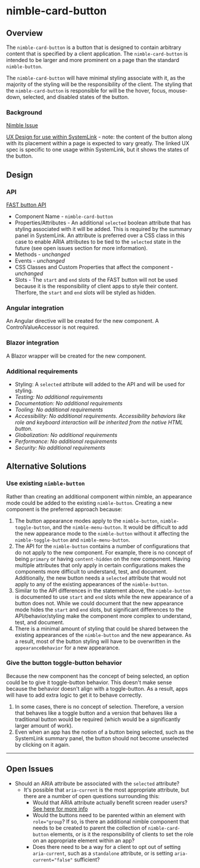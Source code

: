 # nimble-card-button

## Overview

The `nimble-card-button` is a button that is designed to contain arbitrary content that is specified by a client application. The `nimble-card-button` is intended to be larger and more prominent on a page than the standard `nimble-button`.

The `nimble-card-button` will have minimal styling associate with it, as the majority of the styling will be the responsibility of the client. The styling that the `nimble-card-button` is responsible for will be the hover, focus, mouse-down, selected, and disabled states of the button.

### Background

[Nimble Issue](https://github.com/ni/nimble/issues/643)

[UX Design for use within SystemLink](https://xd.adobe.com/view/33ffad4a-eb2c-4241-b8c5-ebfff1faf6f6-66ac/screen/d4ebeb5d-023c-4ff2-a71c-f6385fffca20) - note: the content of the button along with its placement within a page is expected to vary greatly. The linked UX spec is specific to one usage within SystemLink, but it shows the states of the button.

## Design

### API

[FAST button API](https://github.com/microsoft/fast/blob/0f63894082e89bbd7502e507d92932561322899e/packages/web-components/fast-foundation/src/button/button.spec.md)

- Component Name - `nimble-card-button`
- Properties/Attributes - An additional `selected` boolean attribute that has styling associated with it will be added. This is required by the summary panel in SystemLink. An attribute is preferred over a CSS class in this case to enable ARIA attributes to be tied to the `selected` state in the future (see open issues section for more information).
- Methods - _unchanged_
- Events - _unchanged_
- CSS Classes and Custom Properties that affect the component - _unchanged_
- Slots - The `start` and `end` slots of the FAST button will not be used because it is the responsibility of client apps to style their content. Therfore, the `start` and `end` slots will be styled as hidden.

### Angular integration

An Angular directive will be created for the new component. A ControlValueAccessor is not required.

### Blazor integration

A Blazor wrapper will be created for the new component.

### Additional requirements

- Styling: A `selected` attribute will added to the API and will be used for styling.
- _Testing: No additional requirements_
- _Documentation: No additional requirements_
- _Tooling: No additional requirements_
- _Accessibility: No additional requirements. Accessibility behaviors like role and keyboard interaction will be inherited from the native HTML button._
- _Globalization: No additional requirements_
- _Performance: No additional requirements_
- _Security: No additional requirements_

## Alternative Solutions

### Use existing `nimble-button`

Rather than creating an additional component within nimble, an appearance mode could be added to the existing `nimble-button`. Creating a new component is the preferred approach because:

1. The button appearance modes apply to the `nimble-button`, `nimble-toggle-button`, and the `nimble-menu-button`. It would be difficult to add the new appearance mode to the `nimble-button` without it affecting the `nimble-toggle-button` and `nimble-menu-button`.
1. The API for the `nimble-button` contains a number of configurations that do not apply to the new component. For example, there is no concept of being `primary` or having `content-hidden` on the new component. Having multiple attributes that only apply in certain configurations makes the components more difficult to understand, test, and document. Additionally, the new button needs a `selected` attribute that would not apply to any of the existing appearances of the `nimble-button`.
1. Similar to the API differences in the statement above, the `nimble-button` is documented to use `start` and `end` slots while the new appearance of a button does not. While we could document that the new appearance mode hides the `start` and `end` slots, but significant differences to the API/behavior/styling make the component more complex to understand, test, and document.
1. There is a minimal amount of styling that could be shared between the existing appearances of the `nimble-button` and the new appearance. As a result, most of the button styling will have to be overwritten in the `appearanceBehavior` for a new appearance.

### Give the button toggle-button behavior

Because the new component has the concept of being selected, an option could be to give it toggle-button behavior. This doesn't make sense because the behavior doesn't align with a toggle-button. As a result, apps will have to add extra logic to get it to behave correctly.

1. In some cases, there is no concept of selection. Therefore, a version that behaves like a toggle button and a version that behaves like a traditional button would be required (which would be a significantly larger amount of work).
1. Even when an app has the notion of a button being selected, such as the SystemLink summary panel, the button should not become unselected by clicking on it again.

---

## Open Issues

- Should an ARIA attribute be associated with the `selected` attribute?
    - It's possible that `aria-current` is the most appropriate attribute, but there are a number of open questions surrounding this:
        - Would that ARIA attribute actually benefit screen reader users? [See here for more info](https://www.accessibility-developer-guide.com/examples/sensible-aria-usage/current/#peculiarities-and-side-effects)
        - Would the buttons need to be parented within an element with `role="group`? If so, is there an additional nimble component that needs to be created to parent the collection of `nimble-card-button` elements, or is it the responsibility of clients to set the role on an appropriate element within an app?
        - Does there need to be a way for a client to opt out of setting `aria-current`, such as a `standalone` attribute, or is setting `aria-current="false"` sufficient?

